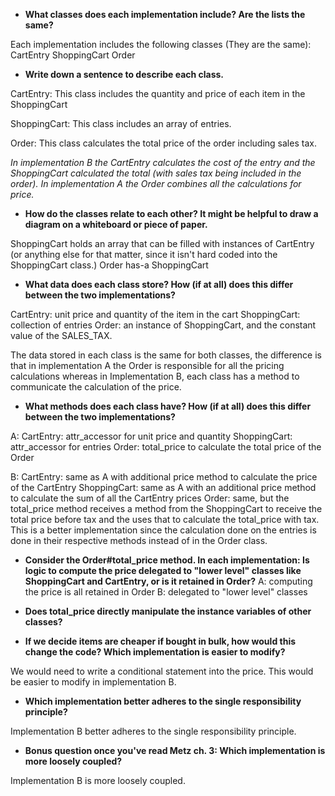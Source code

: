 * **What classes does each implementation include? Are the lists the same?**

Each implementation includes the following classes (They are the same):
CartEntry
ShoppingCart
Order


* **Write down a sentence to describe each class.**

CartEntry: This class includes the quantity and price of each item in the ShoppingCart

ShoppingCart: This class includes an array of entries.

Order: This class calculates the total price of the order including sales tax.

_In implementation B the CartEntry calculates the cost of the entry and the ShoppingCart calculated the total (with sales tax being included in the order).  In implementation A the Order combines all the calculations for price._


* **How do the classes relate to each other? It might be helpful to draw a diagram on a whiteboard or piece of paper.**

ShoppingCart holds an array that can be filled with instances of CartEntry (or anything else for that matter, since it isn't hard coded into the ShoppingCart class.) Order has-a ShoppingCart

* **What data does each class store? How (if at all) does this differ between the two implementations?**

CartEntry: unit price and quantity of the item in the cart
ShoppingCart: collection of entries
Order: an instance of ShoppingCart, and the constant value of the SALES_TAX.

The data stored in each class is the same for both classes, the difference is that in implementation A the Order is responsible for all the pricing calculations whereas in Implementation B, each class has a method to communicate the calculation of the price.

* **What methods does each class have? How (if at all) does this differ between the two implementations?**

A:
CartEntry: attr_accessor for unit price and quantity
ShoppingCart: attr_accessor for entries
Order: total_price to calculate the total price of the Order

B:
CartEntry: same as A with additional price method to calculate the price of the CartEntry
ShoppingCart: same as A with an additional price method to calculate the sum of all the CartEntry prices
Order: same, but the total_price method receives a method from the ShoppingCart to receive the total price before tax and the uses that to calculate the total_price with tax. This is a better implementation since the calculation done on the entries is done in their respective methods instead of in the Order class.

* **Consider the Order#total_price method. In each implementation:
Is logic to compute the price delegated to "lower level" classes like ShoppingCart and CartEntry, or is it retained in Order?**
A: computing the price is all retained in Order
B: delegated to "lower level" classes

* **Does total_price directly manipulate the instance variables of other classes?**


* **If we decide items are cheaper if bought in bulk, how would this change the code? Which implementation is easier to modify?**

We would need to write a conditional statement into the price. This would be easier to modify in implementation B.

* **Which implementation better adheres to the single responsibility principle?**

Implementation B better adheres to the single responsibility principle.

* **Bonus question once you've read Metz ch. 3: Which implementation is more loosely coupled?**

Implementation B is more loosely coupled.
